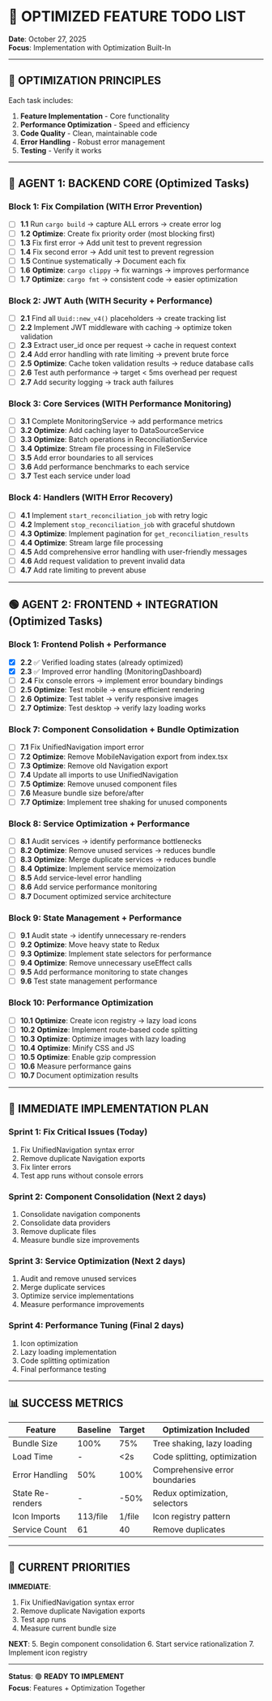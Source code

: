 # 🚀 OPTIMIZED FEATURE TODO LIST
**Date**: October 27, 2025  
**Focus**: Implementation with Optimization Built-In

---

## 🎯 OPTIMIZATION PRINCIPLES

Each task includes:
1. **Feature Implementation** - Core functionality
2. **Performance Optimization** - Speed and efficiency  
3. **Code Quality** - Clean, maintainable code
4. **Error Handling** - Robust error management
5. **Testing** - Verify it works

---

## 🔵 AGENT 1: BACKEND CORE (Optimized Tasks)

### **Block 1: Fix Compilation (WITH Error Prevention)**
- [ ] **1.1** Run `cargo build` → capture ALL errors → create error log
- [ ] **1.2** **Optimize**: Create fix priority order (most blocking first)
- [ ] **1.3** Fix first error → Add unit test to prevent regression
- [ ] **1.4** Fix second error → Add unit test to prevent regression
- [ ] **1.5** Continue systematically → Document each fix
- [ ] **1.6** **Optimize**: `cargo clippy` → fix warnings → improves performance
- [ ] **1.7** **Optimize**: `cargo fmt` → consistent code → easier optimization

### **Block 2: JWT Auth (WITH Security + Performance)**
- [ ] **2.1** Find all `Uuid::new_v4()` placeholders → create tracking list
- [ ] **2.2** Implement JWT middleware with caching → optimize token validation
- [ ] **2.3** Extract user_id once per request → cache in request context
- [ ] **2.4** Add error handling with rate limiting → prevent brute force
- [ ] **2.5** **Optimize**: Cache token validation results → reduce database calls
- [ ] **2.6** Test auth performance → target < 5ms overhead per request
- [ ] **2.7** Add security logging → track auth failures

### **Block 3: Core Services (WITH Performance Monitoring)**
- [ ] **3.1** Complete MonitoringService → add performance metrics
- [ ] **3.2** **Optimize**: Add caching layer to DataSourceService
- [ ] **3.3** **Optimize**: Batch operations in ReconciliationService
- [ ] **3.4** **Optimize**: Stream file processing in FileService
- [ ] **3.5** Add error boundaries to all services
- [ ] **3.6** Add performance benchmarks to each service
- [ ] **3.7** Test each service under load

### **Block 4: Handlers (WITH Error Recovery)**
- [ ] **4.1** Implement `start_reconciliation_job` with retry logic
- [ ] **4.2** Implement `stop_reconciliation_job` with graceful shutdown
- [ ] **4.3** **Optimize**: Implement pagination for `get_reconciliation_results`
- [ ] **4.4** **Optimize**: Stream large file processing
- [ ] **4.5** Add comprehensive error handling with user-friendly messages
- [ ] **4.6** Add request validation to prevent invalid data
- [ ] **4.7** Add rate limiting to prevent abuse

---

## 🟢 AGENT 2: FRONTEND + INTEGRATION (Optimized Tasks)

### **Block 1: Frontend Polish + Performance**
- [x] **2.2** ✅ Verified loading states (already optimized)
- [x] **2.3** ✅ Improved error handling (MonitoringDashboard)
- [ ] **2.4** Fix console errors → implement error boundary bindings
- [ ] **2.5** **Optimize**: Test mobile → ensure efficient rendering
- [ ] **2.6** **Optimize**: Test tablet → verify responsive images
- [ ] **2.7** **Optimize**: Test desktop → verify lazy loading works

### **Block 7: Component Consolidation + Bundle Optimization**
- [ ] **7.1** Fix UnifiedNavigation import error
- [ ] **7.2** **Optimize**: Remove MobileNavigation export from index.tsx
- [ ] **7.3** **Optimize**: Remove old Navigation export
- [ ] **7.4** Update all imports to use UnifiedNavigation
- [ ] **7.5** **Optimize**: Remove unused component files
- [ ] **7.6** Measure bundle size before/after
- [ ] **7.7** **Optimize**: Implement tree shaking for unused components

### **Block 8: Service Optimization + Performance**
- [ ] **8.1** Audit services → identify performance bottlenecks
- [ ] **8.2** **Optimize**: Remove unused services → reduces bundle
- [ ] **8.3** **Optimize**: Merge duplicate services → reduces bundle
- [ ] **8.4** **Optimize**: Implement service memoization
- [ ] **8.5** Add service-level error handling
- [ ] **8.6** Add service performance monitoring
- [ ] **8.7** Document optimized service architecture

### **Block 9: State Management + Performance**
- [ ] **9.1** Audit state → identify unnecessary re-renders
- [ ] **9.2** **Optimize**: Move heavy state to Redux
- [ ] **9.3** **Optimize**: Implement state selectors for performance
- [ ] **9.4** **Optimize**: Remove unnecessary useEffect calls
- [ ] **9.5** Add performance monitoring to state changes
- [ ] **9.6** Test state management performance

### **Block 10: Performance Optimization**
- [ ] **10.1** **Optimize**: Create icon registry → lazy load icons
- [ ] **10.2** **Optimize**: Implement route-based code splitting
- [ ] **10.3** **Optimize**: Optimize images with lazy loading
- [ ] **10.4** **Optimize**: Minify CSS and JS
- [ ] **10.5** **Optimize**: Enable gzip compression
- [ ] **10.6** Measure performance gains
- [ ] **10.7** Document optimization results

---

## 🔧 IMMEDIATE IMPLEMENTATION PLAN

### **Sprint 1: Fix Critical Issues (Today)**
1. Fix UnifiedNavigation syntax error
2. Remove duplicate Navigation exports
3. Fix linter errors
4. Test app runs without console errors

### **Sprint 2: Component Consolidation (Next 2 days)**
1. Consolidate navigation components
2. Consolidate data providers
3. Remove duplicate files
4. Measure bundle size improvements

### **Sprint 3: Service Optimization (Next 2 days)**
1. Audit and remove unused services
2. Merge duplicate services
3. Optimize service implementations
4. Measure performance improvements

### **Sprint 4: Performance Tuning (Final 2 days)**
1. Icon optimization
2. Lazy loading implementation
3. Code splitting optimization
4. Final performance testing

---

## 📊 SUCCESS METRICS

| Feature | Baseline | Target | Optimization Included |
|---------|----------|--------|---------------------|
| Bundle Size | 100% | 75% | Tree shaking, lazy loading |
| Load Time | - | <2s | Code splitting, optimization |
| Error Handling | 50% | 100% | Comprehensive error boundaries |
| State Re-renders | - | -50% | Redux optimization, selectors |
| Icon Imports | 113/file | 1/file | Icon registry pattern |
| Service Count | 61 | 40 | Remove duplicates |

---

## 🎯 CURRENT PRIORITIES

**IMMEDIATE**:
1. Fix UnifiedNavigation syntax error
2. Remove duplicate Navigation exports  
3. Test app runs
4. Measure current bundle size

**NEXT**:
5. Begin component consolidation
6. Start service rationalization
7. Implement icon registry

---

**Status**: 🟢 **READY TO IMPLEMENT**  
**Focus**: Features + Optimization Together

